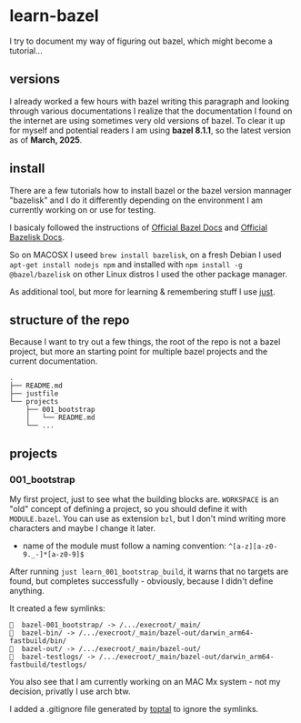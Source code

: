 # learn-bazel

I try to document my way of figuring out bazel, which might become a tutorial...


## versions

I already worked a few hours with bazel writing this paragraph and looking 
through various documentations I realize that the documentation I found on the 
internet are using sometimes very old versions of bazel. To clear it up for
myself and potential readers I am using **bazel 8.1.1**, so the latest version
as of **March, 2025**.


## install

There are a few tutorials how to install bazel or the bazel version mannager
"bazelisk" and I do it differently depending on the environment I am 
currently working on or use for testing.

I basicaly followed the instructions of 
[Official Bazel Docs](https://bazel.build/install) and 
[Official Bazelisk Docs](https://github.com/bazelbuild/bazelisk?tab=readme-ov-file#installation).

So on MACOSX I useed `brew install bazelisk`, on a fresh Debian I used 
`apt-get install nodejs npm` and installed with `npm install -g @bazel/bazelisk`
on other Linux distros I used the other package manager.

As additional tool, but more for learning & remembering stuff I use 
[just](https://github.com/casey/just?tab=readme-ov-file#packages).


## structure of the repo

Because I want to try out a few things, the root of the repo is not a bazel
project, but more an starting point for multiple bazel projects and the current
documentation.

```
.
├── README.md
├── justfile
└── projects
    ├── 001_bootstrap
    │   └── README.md
    └── ...
```


## projects


### 001_bootstrap

My first project, just to see what the building blocks are.
`WORKSPACE` is an "old" concept of defining a project, so you should define 
it with `MODULE.bazel`. You can use as extension `bzl`, but I don't mind writing
more characters and maybe I change it later.

- name of the module must follow a naming convention: `^[a-z][a-z0-9._-]*[a-z0-9]$`

After running `just learn_001_bootstrap_build`, it warns that no targets are
found, but completes successfully - obviously, because I didn't define anything.

It created a few symlinks:
```
  bazel-001_bootstrap/ -> /.../execroot/_main/
  bazel-bin/ -> /.../execroot/_main/bazel-out/darwin_arm64-fastbuild/bin/
  bazel-out/ -> /.../execroot/_main/bazel-out/
  bazel-testlogs/ -> /.../execroot/_main/bazel-out/darwin_arm64-fastbuild/testlogs/
```
You also see that I am currently working on an MAC Mx system - not my decision,
privatly I use arch btw.

I added a .gitignore file generated by [toptal](https://www.toptal.com/developers/gitignore/api/bazel)
to ignore the symlinks.



